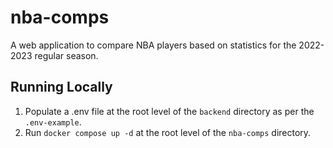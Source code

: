 # nba-comps
A web application to compare NBA players based on statistics for the 2022-2023 regular season.

## Running Locally
1. Populate a .env file at the root level of the `backend` directory as per the `.env-example`.
2. Run `docker compose up -d` at the root level of the `nba-comps` directory.